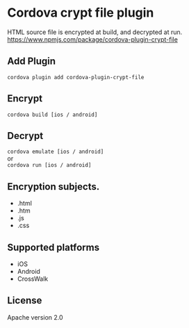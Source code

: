 # Cordova crypt file plugin
HTML source file is encrypted at build, and decrypted at run.  
https://www.npmjs.com/package/cordova-plugin-crypt-file

## Add Plugin
`cordova plugin add cordova-plugin-crypt-file`

## Encrypt
`cordova build [ios / android]`

## Decrypt
`cordova emulate [ios / android]`  
or  
`cordova run [ios / android]`  

## Encryption subjects.
* .html
* .htm
* .js
* .css

## Supported platforms
* iOS
* Android
* CrossWalk

## License
Apache version 2.0
